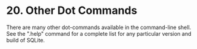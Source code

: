 # 20\. Other Dot Commands


There are many other dot\-commands available in the command\-line
shell. See the ".help" command for a complete list for any particular
version and build of SQLite.




